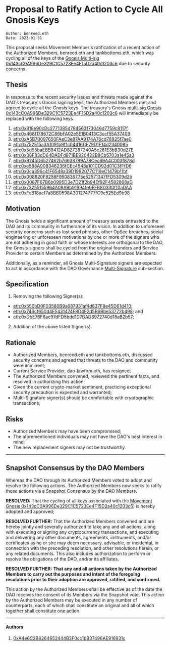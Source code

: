 # Proposal to Ratify Action to Cycle All Gnosis Keys

```
Author: benreed.eth
Date: 2023-01-31
```

This proposal seeks Movement Member's ratification of a recent action of the Authorized Members, benreed.eth and tankbottoms.eth, which was cycling all of the keys of the [Gnosis Multi-sig 0x143cC0A996De329C1C5723Ee4F15D2a40c1203c6](https://gnosis-safe.io/app/eth:0x143cC0A996De329C1C5723Ee4F15D2a40c1203c6/) due to security concerns.

## Thesis

In response to the recent security issues and threats made against the DAO's treasury's Gnosis signing keys, the Authorized Members met and agreed to cycle all the Gnosis keys. The treasury's Gnosis [multi-sig Gnosis 0x143cC0A996De329C1C5723Ee4F15D2a40c1203c6](https://gnosis-safe.io/app/eth:0x143cC0A996De329C1C5723Ee4F15D2a40c1203c6/) will immediately be replaced with the following keys.

1. [eth:0x818e90cDc2771385d784563173046d7759c8117f](https://etherscan.io/address/0x818e90cDc2771385d784563173046d7759c8117f)
2. [eth:0x468f178672C86bFA02e5E1B0413C3ccf55A37409](https://etherscan.io/address/0x468f178672C86bFA02e5E1B0413C3ccf55A37409)
3. [eth:0xA5B70097650FAeC3e87AA9174A76cd78925f7ae0](https://etherscan.io/address/0xA5B70097650FAeC3e87AA9174A76cd78925f7ae0)
4. [eth:0x752515a3A1091b9f1c04416CF79D1F14d2340085](https://etherscan.io/address/0x752515a3A1091b9f1c04416CF79D1F14d2340085)
5. [eth:0x5d95baEBB8412AD827287240A5c281E3bB30d27E](https://etherscan.io/address/0x5d95baEBB8412AD827287240A5c281E3bB30d27E)
6. [eth:0x38F83dD64DADFd871BE920422B8Cb5703a1e45a3](https://etherscan.io/address/0x38F83dD64DADFd871BE920422B8Cb5703a1e45a3)
7. [eth:0x9245D6527462b76638789A78Cec69A4C003f878d](https://etherscan.io/address/0x9245D6527462b76638789A78Cec69A4C003f878d)
8. [eth:0xe588A90B346236fCEc4543a101CD92d01C3fFfD6](https://etherscan.io/address/0xe588A90B346236fCEc4543a101CD92d01C3fFfD6)
9. [eth:0x0ca396c41F6548a39D1982077C119eC1479b11bf](https://etherscan.io/address/0x0ca396c41F6548a39D1982077C119eC1479b11bf)
10. [eth:0x008820F8256F950836775e52571347fFD5309d2b](https://etherscan.io/address/0x008820F8256F950836775e52571347fFD5309d2b)
11. [eth:0x0087F67B6b0995D3e7D21f2b94Ef92F4582868aD](https://etherscan.io/address/0x0087F67B6b0995D3e7D21f2b94Ef92F4582868aD)
12. [eth:0x73255155964A09ABb91994fe0EFB8D330f10aDAA](https://etherscan.io/address/0x73255155964A09ABb91994fe0EFB8D330f10aDAA)
13. [eth:0xFeB18aef7a8BB0598A301274777fC9c525Ed9b98](https://etherscan.io/address/0xFeB18aef7a8BB0598A301274777fC9c525Ed9b98)

## Motivation

The Gnosis holds a significant amount of treasury assets entrusted to the DAO and its community in furtherance of its vision. In addition to unforeseen security concerns such as lost seed phrases, other OpSec breaches, social engineering or unforeseen motivations by one or more of the signers who are not adhering in good faith or whose interests are orthogonal to the DAO, the Gnosis signers shall be cycled from the original founders and Service Provider to certain Members as determined by the Authorized Members.

Additionally, as a reminder, all Gnosis Multi-Signature signers are expected to act in accordance with the DAO Governance [Multi-Signature](https://move.xyz/daolabs/daos/move/governance/multisig.md) sub-section.

## Specification

1. Removing the following Signer(s):

- [eth:0x550bD0F03580B9a687931af4d837F8e45D61d410](https://etherscan.io/address/0x550bD0F03580B9a687931af4d837F8e45D61d410);
- [eth:0x746cf650d4E5431474E8D4E2d5B6Bbe53772b498](https://etherscan.io/address/0x746cf650d4E5431474E8D4E2d5B6Bbe53772b498); and
- [eth:0xDbE76F6ae97dFD5bdd1D7DAD8972740d18aB2b57](https://etherscan.io/address/0xDbE76F6ae97dFD5bdd1D7DAD8972740d18aB2b57);

2. Addition of the above listed Signer(s).

## Rationale

- Authorized Members, benreed.eth and tankbottoms.eth, discussed security concerns and agreed that threats to the DAO and community were imminent;
- Current Service Provider, dao-lawfirm.eth, has resigned;
- The Authorized Members convened, reviewed the pertinent facts, and resolved in authorizing this action;
- Given the current crypto-market sentiment, practicing exceptional security precaution is expected and warranted;
- Multi-Signature signer(s) should be comfortable with cryptographic transactions;

## Risks

- Authorized Members may have been compromised;
- The aforementioned individuals may not have the DAO's best interest in mind;
- The new replacement signers may not be trustworthy.

---

## Snapshot Consensus by the DAO Members

Whereas the DAO through its Authorized Members voted to adopt and resolve the following actions. The Authorized Members now seeks to ratify those actions via a Snapshot Consensus by the DAO Members.

**RESOLVED:** That the cycling of all keys associated with the [Movement Gnosis 0x143cC0A996De329C1C5723Ee4F15D2a40c1203c6](https://gnosis-safe.io/app/eth:0x143cC0A996De329C1C5723Ee4F15D2a40c1203c6/)) is hereby adopted and approved;

**RESOLVED FURTHER:** That the Authorized Members convened and are hereby jointly and severally authorized to take any and all actions, along with executing or signing any cryptocurrency transactions, and executing and delivering any other documents, agreements, instruments, and/or certificates as he or she may deem necessary, advisable, or incidental, in connection with the preceding resolution, and other resolutions herein, or any related documents. This also includes authorization to perform or resolve the obligations of the DAO, and/or its affiliates.

**RESOLVED FURTHER:** **That any and all actions taken by the Authorized Members to carry out the purposes and intent of the foregoing resolutions prior to their adoption are approved, ratified, and confirmed.**

This action by the Authorized Members shall be effective as of the date the DAO receives the consent of its Members via the Snapshot vote. This action by the Authorized Members may be executed in any number of counterparts, each of which shall constitute an original and all of which together shall constitute one action.

---

#### Authors

1. [0xA4e6C2B6264652444B3F0cc1bB37496AE916931c](https://etherscan.io/address/0xA4e6C2B6264652444B3F0cc1bB37496AE916931c)

[^1]: The DAO Multisig is a Gnosis Safe at [`0x143cC0A996De329C1C5723Ee4F15D2a40c1203c6`](https://etherscan.io/address/0x143cC0A996De329C1C5723Ee4F15D2a40c1203c6) on the Ethereum Mainnet.
[^2]: The Developer Multisig is a Gnosis Safe at [`0x2187e6a7c765777d50213346F0Fe519fCA706fbD`](https://etherscan.io/address/0x2187e6a7c765777d50213346F0Fe519fCA706fbD) on the Ethereum Mainnet.
